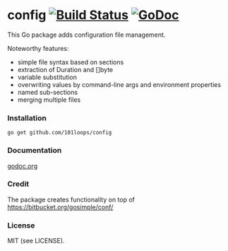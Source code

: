 config [![Build Status](https://secure.travis-ci.org/101loops/config.png)](https://travis-ci.org/101loops/config) [![GoDoc](https://camo.githubusercontent.com/6bae67c5189d085c05271a127da5a4bbb1e8eb2c/68747470733a2f2f676f646f632e6f72672f6769746875622e636f6d2f736d61727479737472656574732f676f636f6e7665793f7374617475732e706e67)](http://godoc.org/github.com/101loops/config)
======

This Go package adds configuration file management.

Noteworthy features:
- simple file syntax based on sections
- extraction of Duration and []byte
- variable substitution
- overwriting values by command-line args and environment properties
- named sub-sections
- merging multiple files


### Installation
`go get github.com/101loops/config`

### Documentation
[godoc.org](http://godoc.org/github.com/101loops/config)

### Credit
The package creates functionality on top of https://bitbucket.org/gosimple/conf/

### License
MIT (see LICENSE).
